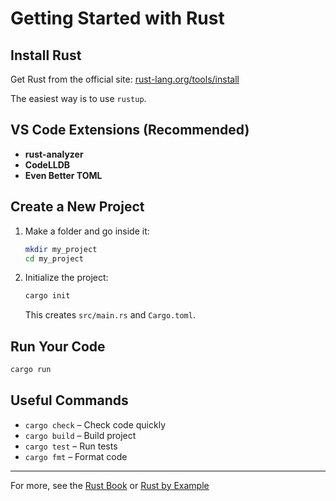 # Getting Started with Rust

## Install Rust

Get Rust from the official site: [rust-lang.org/tools/install](https://www.rust-lang.org/tools/install)

The easiest way is to use `rustup`.

## VS Code Extensions (Recommended)
- **rust-analyzer**
- **CodeLLDB**
- **Even Better TOML**

## Create a New Project

1. Make a folder and go inside it:
   ```bash
   mkdir my_project
   cd my_project
   ```
2. Initialize the project:
   ```bash
   cargo init
   ```
   This creates `src/main.rs` and `Cargo.toml`.

## Run Your Code

```bash
cargo run
```

## Useful Commands
- `cargo check` – Check code quickly
- `cargo build` – Build project
- `cargo test` – Run tests
- `cargo fmt` – Format code

---

For more, see the [Rust Book](https://doc.rust-lang.org/book/) or [Rust by Example](https://doc.rust-lang.org/rust-by-example/)


